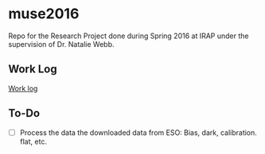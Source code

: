 # muse2016
Repo for the Research Project done during Spring 2016 at IRAP under the supervision of Dr. Natalie Webb.  

## Work Log
[Work log](Documents/Logs/WorkLog/worklog.md)

## To-Do
- [ ] Process the data the downloaded data from ESO: Bias, dark, calibration. flat, etc.
   
